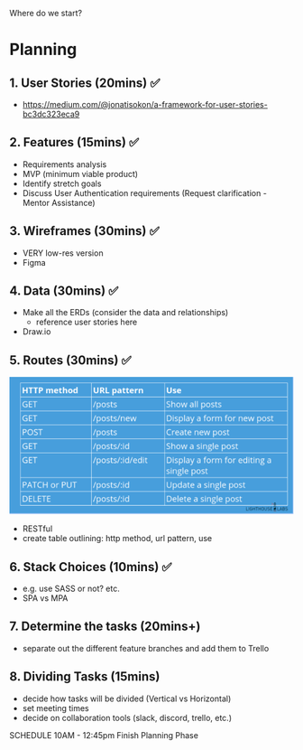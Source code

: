 
Where do we start?

# Planning
## 1. User Stories (20mins) ✅
  - https://medium.com/@jonatisokon/a-framework-for-user-stories-bc3dc323eca9

## 2. Features (15mins) ✅
  - Requirements analysis
  - MVP (minimum viable product)
  - Identify stretch goals
  - Discuss User Authentication requirements (Request clarification - Mentor Assistance)

## 3. Wireframes (30mins) ✅
  - VERY low-res version 
  - Figma

## 4. Data (30mins) ✅
  - Make all the ERDs (consider the data and relationships)
    - reference user stories here
  - Draw.io

## 5. Routes (30mins) ✅
  ![rest_routes_format](./images/rest-routes_format.png)
  - RESTful
  - create table outlining: http method, url pattern, use

## 6. Stack Choices (10mins) ✅
  - e.g. use SASS or not? etc.
  - SPA vs MPA

## 7. Determine the tasks (20mins+)
  - separate out the different feature branches and add them to Trello

## 8. Dividing Tasks (15mins)
  - decide how tasks will be divided (Vertical vs Horizontal)
  - set meeting times
  - decide on collaboration tools (slack, discord, trello, etc.)

  SCHEDULE
  10AM - 12:45pm Finish Planning Phase
